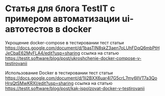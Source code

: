 # Статья для блога TestIT с примером автоматизации ui-автотестов в docker

Укрощение docker-compose в тестировании
тест статьи https://docs.google.com/document/d/1basTIN8skZ3aen7oLUhFDqQ6mbPtHJeCbaE62MyFLA4/edit?usp=sharing
ссылка на статью https://testit.software/blog/post/ukroshchenie-docker-compose-v-testirovanii

Использование Docker в тестировании
тест статьи https://docs.google.com/document/d/1li2BXX6uar4l7G5crL7my6IlVT7a3QoHrsQtSMwKRXI/edit?usp=sharing
ссылка на статью https://testit.software/blog/post/kak-ispolzovat-docker-v-testirovanii
